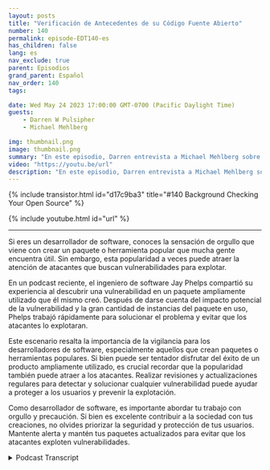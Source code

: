 ```yaml
---
layout: posts
title: "Verificación de Antecedentes de su Código Fuente Abierto"
number: 140
permalink: episode-EDT140-es
has_children: false
lang: es
nav_exclude: true
parent: Episodios
grand_parent: Español
nav_order: 140
tags:

date: Wed May 24 2023 17:00:00 GMT-0700 (Pacific Daylight Time)
guests:
    - Darren W Pulsipher
    - Michael Mehlberg

img: thumbnail.png
image: thumbnail.png
summary: "En este episodio, Darren entrevista a Michael Mehlberg sobre cómo aumentar la confianza en el software libre a través de la verificación de antecedentes en las comunidades de código abierto."
video: "https://youtu.be/url"
description: "En este episodio, Darren entrevista a Michael Mehlberg sobre cómo aumentar la confianza en el software libre a través de la verificación de antecedentes en las comunidades de código abierto."
---
```


<div>
{% include transistor.html id="d17c9ba3" title="#140 Background Checking Your Open Source" %}

{% include youtube.html id="url" %}
</div>

---

Si eres un desarrollador de software, conoces la sensación de orgullo que viene con crear un paquete o herramienta popular que mucha gente encuentra útil. Sin embargo, esta popularidad a veces puede atraer la atención de atacantes que buscan vulnerabilidades para explotar.

En un podcast reciente, el ingeniero de software Jay Phelps compartió su experiencia al descubrir una vulnerabilidad en un paquete ampliamente utilizado que él mismo creó. Después de darse cuenta del impacto potencial de la vulnerabilidad y la gran cantidad de instancias del paquete en uso, Phelps trabajó rápidamente para solucionar el problema y evitar que los atacantes lo explotaran.

Este escenario resalta la importancia de la vigilancia para los desarrolladores de software, especialmente aquellos que crean paquetes o herramientas populares. Si bien puede ser tentador disfrutar del éxito de un producto ampliamente utilizado, es crucial recordar que la popularidad también puede atraer a los atacantes. Realizar revisiones y actualizaciones regulares para detectar y solucionar cualquier vulnerabilidad puede ayudar a proteger a los usuarios y prevenir la explotación.

Como desarrollador de software, es importante abordar tu trabajo con orgullo y precaución. Si bien es excelente contribuir a la sociedad con tus creaciones, no olvides priorizar la seguridad y protección de tus usuarios. Mantente alerta y mantén tus paquetes actualizados para evitar que los atacantes exploten vulnerabilidades.



<details>
<summary> Podcast Transcript </summary>

<p></p>

</details>
